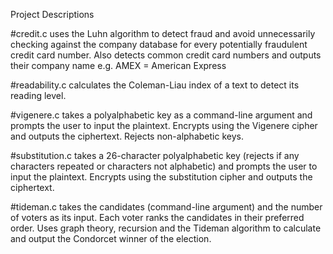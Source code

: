 Project Descriptions 

#credit.c
uses the Luhn algorithm to detect fraud and avoid unnecessarily checking against the company database for every potentially fraudulent credit card number. Also detects common credit card numbers and outputs their company name e.g. AMEX = American Express 

#readability.c
calculates the Coleman-Liau index of a text to detect its reading level.

#vigenere.c
takes a polyalphabetic key as a command-line argument and prompts the user to input the plaintext. Encrypts using the Vigenere cipher and outputs the ciphertext. Rejects non-alphabetic keys.

#substitution.c
takes a 26-character polyalphabetic key (rejects if any characters repeated or characters not alphabetic) and prompts the user to input the plaintext. Encrypts using the substitution cipher and outputs the ciphertext.

#tideman.c 
takes the candidates (command-line argument) and the number of voters as its input. Each voter ranks the candidates in their preferred order. Uses graph theory, recursion and the Tideman algorithm to calculate and output the Condorcet winner of the election.
